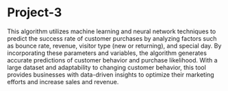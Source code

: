 # Project-3

This algorithm utilizes machine learning and neural network techniques to predict the success rate of customer purchases by analyzing factors such as bounce rate, revenue, visitor type (new or returning), and special day. By incorporating these parameters and variables, the algorithm generates accurate predictions of customer behavior and purchase likelihood. With a large dataset and adaptability to changing customer behavior, this tool provides businesses with data-driven insights to optimize their marketing efforts and increase sales and revenue.
